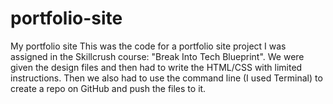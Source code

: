 # portfolio-site
My portfolio site
This was the code for a portfolio site project I was assigned in the Skillcrush course: "Break Into Tech Blueprint".
We were given the design files and then had to write the HTML/CSS with limited instructions. Then we also had to use the command line (I used Terminal) to create a repo on GitHub and push the files to it.
